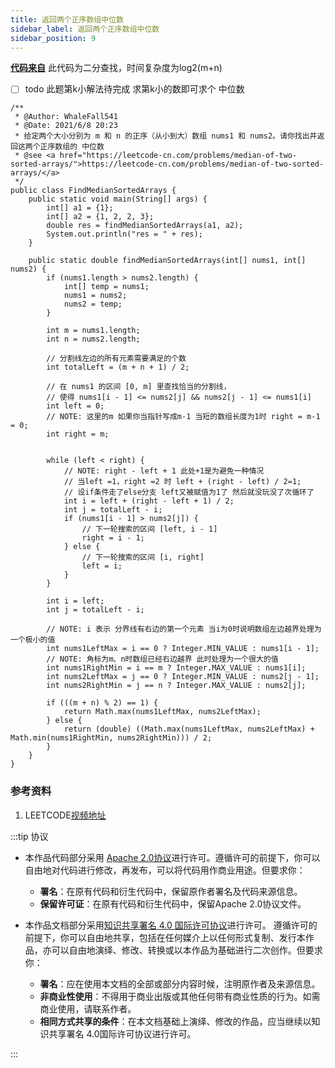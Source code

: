 ```yaml
---
title: 返回两个正序数组中位数
sidebar_label: 返回两个正序数组中位数
sidebar_position: 9
---
```


**[代码来自](https://leetcode-cn.com/problems/median-of-two-sorted-arrays/solution/xun-zhao-liang-ge-you-xu-shu-zu-de-zhong-wei-s-114/)**
此代码为二分查找，时间复杂度为log2(m+n) 
- [ ] todo  此题第k小解法待完成 求第k小的数即可求个 中位数

```
/**
 * @Author: WhaleFall541
 * @Date: 2021/6/8 20:23
 * 给定两个大小分别为 m 和 n 的正序（从小到大）数组 nums1 和 nums2。请你找出并返回这两个正序数组的 中位数
 * @see <a href="https://leetcode-cn.com/problems/median-of-two-sorted-arrays/">https://leetcode-cn.com/problems/median-of-two-sorted-arrays/</a>
 */
public class FindMedianSortedArrays {
    public static void main(String[] args) {
        int[] a1 = {1};
        int[] a2 = {1, 2, 2, 3};
        double res = findMedianSortedArrays(a1, a2);
        System.out.println("res = " + res);
    }

    public static double findMedianSortedArrays(int[] nums1, int[] nums2) {
        if (nums1.length > nums2.length) {
            int[] temp = nums1;
            nums1 = nums2;
            nums2 = temp;
        }

        int m = nums1.length;
        int n = nums2.length;

        // 分割线左边的所有元素需要满足的个数
        int totalLeft = (m + n + 1) / 2;

        // 在 nums1 的区间 [0, m] 里查找恰当的分割线，
        // 使得 nums1[i - 1] <= nums2[j] && nums2[j - 1] <= nums1[i]
        int left = 0;
        // NOTE: 这里的m 如果你当指针写成m-1 当短的数组长度为1时 right = m-1 = 0;
        int right = m;


        while (left < right) {
            // NOTE: right - left + 1 此处+1是为避免一种情况
            // 当left =1，right =2 时 left + (right - left) / 2=1;
            // 设if条件走了else分支 left又被赋值为1了 然后就没玩没了次循环了
            int i = left + (right - left + 1) / 2;
            int j = totalLeft - i;
            if (nums1[i - 1] > nums2[j]) {
                // 下一轮搜索的区间 [left, i - 1]
                right = i - 1;
            } else {
                // 下一轮搜索的区间 [i, right]
                left = i;
            }
        }

        int i = left;
        int j = totalLeft - i;

        // NOTE: i 表示 分界线有右边的第一个元素 当i为0时说明数组左边越界处理为一个极小的值
        int nums1LeftMax = i == 0 ? Integer.MIN_VALUE : nums1[i - 1];
        // NOTE: 角标为m、n时数组已经右边越界 此时处理为一个很大的值
        int nums1RightMin = i == m ? Integer.MAX_VALUE : nums1[i];
        int nums2LeftMax = j == 0 ? Integer.MIN_VALUE : nums2[j - 1];
        int nums2RightMin = j == n ? Integer.MAX_VALUE : nums2[j];

        if (((m + n) % 2) == 1) {
            return Math.max(nums1LeftMax, nums2LeftMax);
        } else {
            return (double) ((Math.max(nums1LeftMax, nums2LeftMax) + Math.min(nums1RightMin, nums2RightMin))) / 2;
        }
    }
}
```

### 参考资料
1. LEETCODE[视频地址](https://leetcode-cn.com/problems/median-of-two-sorted-arrays/solution/xun-zhao-liang-ge-you-xu-shu-zu-de-zhong-wei-s-114/)


:::tip 协议

- 本作品代码部分采用 [Apache 2.0协议](https://www.apache.org/licenses/LICENSE-2.0)进行许可。遵循许可的前提下，你可以自由地对代码进行修改，再发布，可以将代码用作商业用途。但要求你：
  - **署名**：在原有代码和衍生代码中，保留原作者署名及代码来源信息。
  - **保留许可证**：在原有代码和衍生代码中，保留Apache 2.0协议文件。

- 本作品文档部分采用[知识共享署名 4.0 国际许可协议](http://creativecommons.org/licenses/by/4.0/)进行许可。 遵循许可的前提下，你可以自由地共享，包括在任何媒介上以任何形式复制、发行本作品，亦可以自由地演绎、修改、转换或以本作品为基础进行二次创作。但要求你：
  - **署名**：应在使用本文档的全部或部分内容时候，注明原作者及来源信息。
  - **非商业性使用**：不得用于商业出版或其他任何带有商业性质的行为。如需商业使用，请联系作者。
  - **相同方式共享的条件**：在本文档基础上演绎、修改的作品，应当继续以知识共享署名 4.0国际许可协议进行许可。

:::